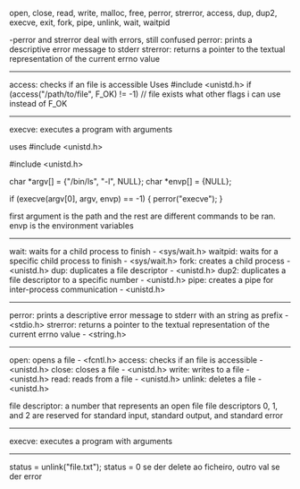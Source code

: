  open, close, read, write,
malloc, free, perror,
strerror, access, dup, dup2,
execve, exit, fork, pipe,
unlink, wait, waitpid


-perror and strerror
deal with errors, still confused
perror: prints a descriptive error message to stderr
strerror: returns a pointer to the textual representation of the current errno value
________________________________

access: checks if an file is accessible
Uses #include <unistd.h>
if (access("/path/to/file", F_OK) != -1)
    // file exists
what other flags i can use instead of F_OK
________________________________

execve: executes a program with arguments


uses #include <unistd.h>

#include <unistd.h>

char *argv[] = {"/bin/ls", "-l", NULL};
char *envp[] = {NULL};

if (execve(argv[0], argv, envp) == -1) {
    perror("execve");
}

first argument is the path and the rest are different commands to be ran.
envp is the environment variables

________________________________

wait: waits for a child process to finish - <sys/wait.h>
waitpid: waits for a specific child process to finish - <sys/wait.h>
fork: creates a child process - <unistd.h>
dup: duplicates a file descriptor - <unistd.h> 
dup2: duplicates a file descriptor to a specific number - <unistd.h>
pipe: creates a pipe for inter-process communication - <unistd.h>
________________________________  
perror: prints a descriptive error message to stderr with an string as prefix - <stdio.h>
strerror: returns a pointer to the textual representation of the current errno value - <string.h>
________________________________
open: opens a file - <fcntl.h>
access: checks if an file is accessible - <unistd.h>
close: closes a file - <unistd.h>
write: writes to a file - <unistd.h>
read: reads from a file - <unistd.h>
unlink: deletes a file - <unistd.h>

file descriptor: a number that represents an open file
file descriptors 0, 1, and 2 are reserved for standard input, standard output, and standard error
________________________________
execve: executes a program with arguments
________________________________
status = unlink("file.txt");
status = 0 se der delete ao ficheiro, outro val se der error
